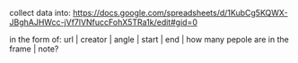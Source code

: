 collect data into:
https://docs.google.com/spreadsheets/d/1KubCg5KQWX-JBghAJHWcc-jVf7lVNfuccFohX5TRa1k/edit#gid=0

in the form of:
url	| creator | angle | start | end | how many pepole are in the frame | note?